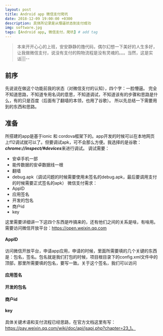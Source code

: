 ```yaml
---
layout: post
title: Android app 微信支付爬坑
date: 2018-12-09 19:00:00 +0300
description: 具体所记录是从懵逼状态到支付成功
img: software.jpg
tags: [Android app, 微信支付，爬坑] # add tag
---
```


> 本来开开心心的上班，安安静静的撸代码，偶尔幻想一下美好的人生多好，让我做微信支付，说没有支付的购物流程是没有灵魂的。。。当然，这是实话|||--

## 前序
先说说在做这个功能前我的状态（对微信支付的认知），四个字：一脸懵逼。
完全不知道思路，不知道专用名词的意思，不知道调试，不知道该有的步骤和思路是什么，有的只是百度（后面有了翻墙的本领，也用了谷歌）。
所以先总结一下需要用到的东西和思路。
## 准备
所搭建的app是基于ionic 和 cordova框架下的。app开发的时候可以在本地网页上f12调试就可以了。但要调试apk，可不会那么方便。我选择的是谷歌：***chrome://inspect/#devices***来进行调试。
调试需要：
- 安卓手机一部
- 能传数据的安卓数据线一根
- 翻墙
- debug.apk（调试问题的时候需要使用未签名的debug.apk，最后要调用支付的时候需要正式签名的apk）
微信支付需求：
- AppID
- 应用签名
- 开发的包名
- 商户id
- key

这里需要详细讲一下这四个东西是咋搞来的，还有他们之间的关系是啥，有啥用。需要访问微信开放平台：https://open.weixin.qq.com

#### AppID
访问微信开放平台，申请app应用，申请的时候，里面所需要填的几个关键的东西是：包名，签名。包名就是我们打包的时候，项目根目录下的config.xml文件中的顶部，那里所需要填的包名，要写一致。关于这个签名，我们可以访问
#### 应用签名

#### 开发的包名

#### 商户id

#### key

具体关键术语和支付流程已经思路，在官方文档这里有写：https://pay.weixin.qq.com/wiki/doc/api/jsapi.php?chapter=23_1。